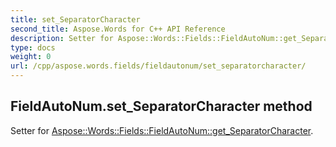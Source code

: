 ```yaml
---
title: set_SeparatorCharacter
second_title: Aspose.Words for C++ API Reference
description: Setter for Aspose::Words::Fields::FieldAutoNum::get_SeparatorCharacter. 
type: docs
weight: 0
url: /cpp/aspose.words.fields/fieldautonum/set_separatorcharacter/
---
```

## FieldAutoNum.set_SeparatorCharacter method


Setter for [Aspose::Words::Fields::FieldAutoNum::get_SeparatorCharacter](./get_separatorcharacter/).

